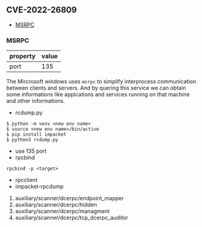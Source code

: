 ##  CVE-2022-26809

- [MSRPC](#msrpc)


### MSRPC
|property| value|
|--------|--------|
| port | 135 | 

The Mircrosoft windows uses `msrpc` to simplify interprocess communication between clients and servers. And by quering this service we can obtain some informations like applcations and services running on that machine and other informations.

- rcdump.py 
<!-- oss.coresecurity.com/impacket/rpcdump.py  -->


```
$ python -m venv <new env name>
$ source <new env name>/bin/active
$ pip install impacket
$ python3 rcdump.py

```
- use 135 port 
- rpcbind
```
rpcbind -p <target>

```
- rpcclient
- impacket-rpcdump
1. auxiliary/scanner/dcerpc/endpoint_mapper
2. auxiliary/scanner/dcerpc/hidden
3. auxiliary/scanner/dcerpc/managment
4. auxiliary/scanner/dcerpc/tcp_dcerpc_auditor
